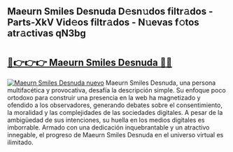 ## Maeurn Smiles Desnuda D𝚎sn𝚞dos filtr𝚊dos - Parts-XkV Vid𝚎os filtr𝚊dos - N𝚞evas f𝚘tos atr𝚊ctivas qN3bg

# <h2><a href="http://mb0igud.tromn.icu/?c=Maeurn+Smiles+Desnuda">🔗👉👉👉 Maeurn Smiles Desnuda 🔗🔗</a></h2>

[![Maeurn Smiles Desnuda nuevo](https://i.imgur.com/pEAQMta.gif)](http://mb0igud.tromn.icu/?c=Maeurn+Smiles+Desnuda)
Maeurn Smiles Desnuda, una persona multifacética y provocativa, desafía la descripción simple. Su enfoque poco ortodoxo para construir una presencia en la web ha magnetizado y ofendido a los observadores, generando debates sobre el consentimiento, la moralidad y las complejidades de las sociedades digitales. A pesar de la ambigüedad de sus intenciones, su huella en los medios digitales es imborrable. Armado con una dedicación inquebrantable y un atractivo innegable, el progreso de Maeurn Smiles Desnuda en el universo virtual es ilimitado.
